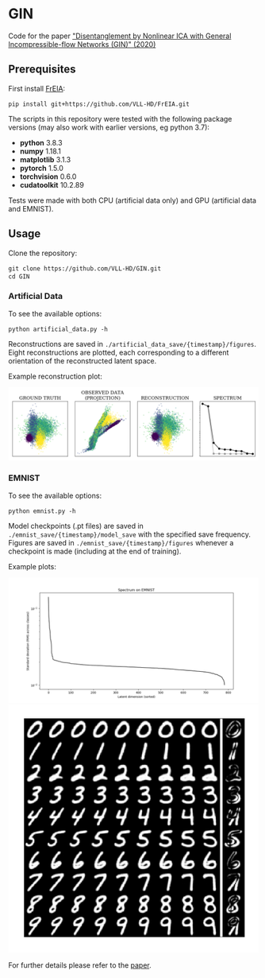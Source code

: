 # GIN
Code for the paper <a href=https://arxiv.org/abs/2001.04872>"Disentanglement by Nonlinear ICA with General Incompressible-flow Networks (GIN)" (2020)</a>

## Prerequisites 
First install <a href=https://github.com/VLL-HD/FrEIA>FrEIA</a>:

```shell
pip install git+https://github.com/VLL-HD/FrEIA.git
```

The scripts in this repository were tested with the following package versions (may also work with earlier versions, eg python 3.7):
- **python** 3.8.3
- **numpy** 1.18.1
- **matplotlib** 3.1.3
- **pytorch** 1.5.0
- **torchvision** 0.6.0
- **cudatoolkit** 10.2.89

Tests were made with both CPU (artificial data only) and GPU (artificial data and EMNIST).

## Usage
Clone the repository:
```shell
git clone https://github.com/VLL-HD/GIN.git
cd GIN
```

### Artificial Data
To see the available options:
```shell
python artificial_data.py -h
```

Reconstructions are saved in `./artificial_data_save/{timestamp}/figures`. Eight reconstructions are plotted, each corresponding to a different orientation of the reconstructed latent space.

Example reconstruction plot:

![artificial_data_reconstruction_plot](sample_plots/reconstruction_3.png)


### EMNIST
To see the available options:
```shell
python emnist.py -h
```

Model checkpoints (.pt files) are saved in `./emnist_save/{timestamp}/model_save` with the specified save frequency. Figures are saved in `./emnist_save/{timestamp}/figures` whenever a checkpoint is made (including at the end of training).

Example plots:

![emnist_spectrum](sample_plots/spectrum.png)
![emnist_first_dim](sample_plots/variable_001.png)

For further details please refer to the <a href=https://arxiv.org/abs/2001.04872>paper</a>.
